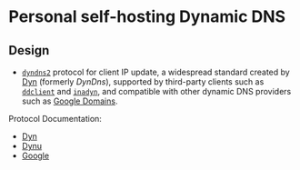 Personal self-hosting Dynamic DNS
=================================

Design
------

- [`dyndns2`](https://help.dyn.com/remote-access-api/) protocol for client IP update,
  a widespread standard created by [Dyn](https://dyn.com/) (formerly _DynDns_),
  supported by third-party clients such as [`ddclient`](https://ddclient.net/) and
  [`inadyn`](https://troglobit.com/projects/inadyn/), and compatible with other
  dynamic DNS providers such as [Google Domains](https://domains.google).

Protocol Documentation:
- [Dyn](https://help.dyn.com/remote-access-api/)
- [Dynu](https://www.dynu.com/DynamicDNS/IP-Update-Protocol)
- [Google](https://support.google.com/domains/answer/6147083?hl=en&ref_topic=9018335)
